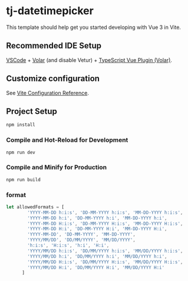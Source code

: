 # tj-datetimepicker

This template should help get you started developing with Vue 3 in Vite.

## Recommended IDE Setup

[VSCode](https://code.visualstudio.com/) + [Volar](https://marketplace.visualstudio.com/items?itemName=Vue.volar) (and disable Vetur) + [TypeScript Vue Plugin (Volar)](https://marketplace.visualstudio.com/items?itemName=Vue.vscode-typescript-vue-plugin).

## Customize configuration

See [Vite Configuration Reference](https://vitejs.dev/config/).

## Project Setup

```sh
npm install
```

### Compile and Hot-Reload for Development

```sh
npm run dev
```

### Compile and Minify for Production

```sh
npm run build
```

### format

```js
let allowedFormats = [
        'YYYY-MM-DD h:i:s', 'DD-MM-YYYY h:i:s', 'MM-DD-YYYY h:i:s',
        'YYYY-MM-DD h:i', 'DD-MM-YYYY h:i', 'MM-DD-YYYY h:i',
        'YYYY-MM-DD H:i:s', 'DD-MM-YYYY H:i:s', 'MM-DD-YYYY H:i:s',
        'YYYY-MM-DD H:i', 'DD-MM-YYYY H:i', 'MM-DD-YYYY H:i',
        'YYYY-MM-DD', 'DD-MM-YYYY', 'MM-DD-YYYY',
        'YYYY/MM/DD', 'DD/MM/YYYY', 'MM/DD/YYYY',
        'h:i:s', 'H:i:s', 'h:i', 'H:i',
        'YYYY/MM/DD h:i:s', 'DD/MM/YYYY h:i:s', 'MM/DD/YYYY h:i:s',
        'YYYY/MM/DD h:i', 'DD/MM/YYYY h:i', 'MM/DD/YYYY h:i',
        'YYYY/MM/DD H:i:s', 'DD/MM/YYYY H:i:s', 'MM/DD/YYYY H:i:s',
        'YYYY/MM/DD H:i', 'DD/MM/YYYY H:i', 'MM/DD/YYYY H:i'
      ]

```

